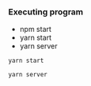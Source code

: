 ### Executing program

* npm start
* yarn start
* yarn server 
```
yarn start
```
```
yarn server
```